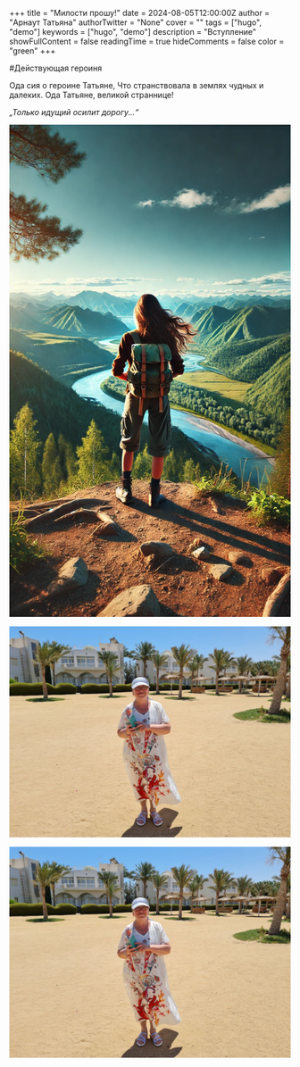 
+++
title = "Милости прошу!"
date = 2024-08-05T12:00:00Z
author = "Арнаут Татьяна"
authorTwitter = "None"
cover = ""
tags = ["hugo", "demo"]
keywords = ["hugo", "demo"]
description = "Вступление"
showFullContent = false
readingTime = true
hideComments = false
color = "green"
+++

#Действующая героиня

Ода сия о героине Татьяне, Что странствовала в землях чудных и далеких. Ода Татьяне, великой страннице!

_„Только идущий осилит дорогу...“_

![1](/images/Converted_00509cce-207d-48f2-b03d-9b6c472e7112.jpeg)

![2](IMG_20240801_142948_368.jpg)

![3](Converted_IMG_20240801_142948_368.png)
